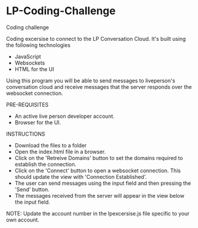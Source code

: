 # LP-Coding-Challenge
Coding challenge

Coding excersise to connect to the LP Conversation Cloud. It's built using the following technologies
- JavaScript
- Websockets
- HTML for the UI

Using this program you will be able to send messages to liveperson's conversation cloud and receive messages that the server responds over the websocket connection.

PRE-REQUISITES
- An active live person developer account.
- Browser for the UI.

INSTRUCTIONS
- Download the files to a folder
- Open the index.html file in a browser.
- Click on the 'Retreive Domains' button to set the domains required to establish the connection.
- Click on the 'Connect' button to open a websocket connection. This should update the view with 'Connection Established'.
- The user can send messages using the input field and then pressing the 'Send' button.
- The messages received from the server will appear in the view below the input field.

NOTE:
Update the account number in the lpexcersise.js file specific to your own account.
